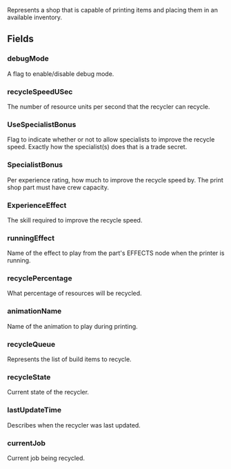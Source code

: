             
Represents a shop that is capable of printing items and placing them in an available inventory.
        
## Fields

### debugMode
A flag to enable/disable debug mode.
### recycleSpeedUSec
The number of resource units per second that the recycler can recycle.
### UseSpecialistBonus
Flag to indicate whether or not to allow specialists to improve the recycle speed. Exactly how the specialist(s) does that is a trade secret.
### SpecialistBonus
Per experience rating, how much to improve the recycle speed by. The print shop part must have crew capacity.
### ExperienceEffect
The skill required to improve the recycle speed.
### runningEffect
Name of the effect to play from the part's EFFECTS node when the printer is running.
### recyclePercentage
What percentage of resources will be recycled.
### animationName
Name of the animation to play during printing.
### recycleQueue
Represents the list of build items to recycle.
### recycleState
Current state of the recycler.
### lastUpdateTime
Describes when the recycler was last updated.
### currentJob
Current job being recycled.

